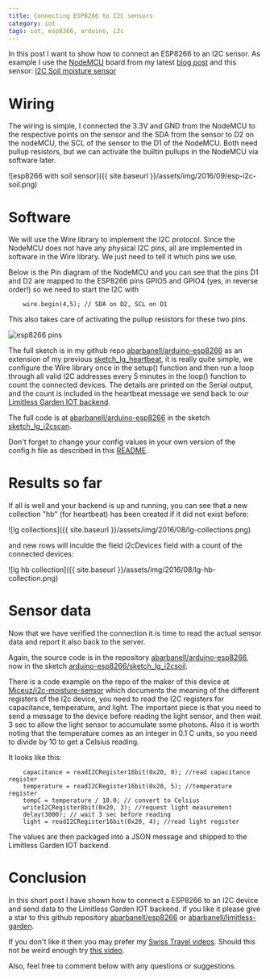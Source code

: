 ```yaml
---
title: Connecting ESP8266 to I2C sensors
category: iot
tags: iot, esp8266, arduino, i2c
---
```

	
In this post I want to show how to connect an ESP8266 to an I2C
sensor. As example I use the
[NodeMCU](http://www.nodemcu.com/index_en.html) board from my latest
[blog post](http://blog.abarbanell.de/arduino-esp8266/iot/lg/) and
this sensor: [I2C Soil moisture
sensor](https://www.tindie.com/products/miceuz/i2c-soil-moisture-sensor/)

# Wiring

The wiring is simple, I connected the 3.3V and GND from the NodeMCU
to the respective points on the sensor and the SDA from the sensor
to D2 on the nodeMCU, the SCL of the sensor to the D1 of the NodeMCU.
Both need pullup resistors, but we can activate the builtin pullups
in the NodeMCU via software later.

![esp8266 with soil sensor]({{ site.baseurl }}/assets/img/2016/09/esp-i2c-soil.png)

# Software

We will use the Wire library to implement the I2C protocol. Since
the NodeMCU does not have any physical I2C pins, all are implemented
in software in the Wire library. We just need to tell it which pins
we use.

Below is the Pin diagram of the NodeMCU and you can see that the
pins D1 and D2 are mapped to the ESP8266 pins GPIO5 and GPIO4 (yes,
in reverse order!) so we need to start the I2C with

        wire.begin(4,5); // SDA on D2, SCL on D1

This also takes care of activating the pullup resistors for these
two pins.

![esp8266 pins](https://raw.githubusercontent.com/nodemcu/nodemcu-devkit/master/Documents/NODEMCU-DEVKIT-INSTRUCTION-EN.png)


The full sketch is in my github repo
[abarbanell/arduino-esp8266](https://github.com/abarbanell/arduino-esp8266/tree/master/sketch_lg_i2cscan)
as an extension of my previous
[sketch_lg_heartbeat](https://github.com/abarbanell/arduino-esp8266/tree/master/sketch_lg_heartbeat),
it is really quite simple, we configure the Wire library once in
the setup() function and then run a loop through all valid I2C
addresses every 5 minutes in the loop() function to count the
connected devices. The details are printed on the Serial output,
and the count is included in the heartbeat message we send back to
our [Limitless Garden IOT
backend](http://blog.abarbanell.de/raspberry/2015/12/30/monitoring-iot-backend).

The full code is at
[abarbanell/arduino-esp8266](https://github.com/abarbanell/arduino-esp8266)
in the sketch
[sketch_lg_i2cscan](https://github.com/abarbanell/arduino-esp8266/tree/master/sketch_lg_i2cscan).

Don't forget to change your config values in your own version of
the config.h file as described in this
[README](https://github.com/abarbanell/arduino-esp8266/blob/master/sketch_lg_heartbeat/README.md).


# Results so far

If all is well and your backend is up and running, you can see that
a new collection "hb" (for heartbeat) has been created if it did
not exist before:

![lg collections]({{ site.baseurl }}/assets/img/2016/08/lg-collections.png)

and new rows will inculde the field i2cDevices field with a count
of the connected devices:

![lg hb collection]({{ site.baseurl }}/assets/img/2016/08/lg-hb-collection.png) 

# Sensor data

Now that we have verified the connection it is time to read the
actual sensor data and report it also back to the server.

Again, the source code is in the repository
[abarbanell/arduino-esp8266](https://github.com/abarbanell/arduino-esp8266),
now in the sketch
[arduino-esp8266/sketch_lg_i2csoil](https://github.com/abarbanell/arduino-esp8266/tree/master/sketch_lg_i2csoil).

There is a code example on the repo of the maker of this device at
[Miceuz/i2c-moisture-sensor](https://github.com/Miceuz/i2c-moisture-sensor)
which documents the meaning of the different registers of the I2c
device, you need to read the I2C registers for capacitance,
temperature, and light. The important piece is that you need to
send a message to the device before reading the light sensor, and
then wait 3 sec to allow the light sensor to accumulate some photons.
Also it is worth noting that the temperature comes as an integer
in 0.1 C units, so you need to divide by 10 to get a Celsius reading.

It looks like this: 

        capacitance = readI2CRegister16bit(0x20, 0); //read capacitance register
        temperature = readI2CRegister16bit(0x20, 5); //temperature register
        tempC = temperature / 10.0; // convert to Celsius
        writeI2CRegister8bit(0x20, 3); //request light measurement 
        delay(3000); // wait 3 sec before reading
        light = readI2CRegister16bit(0x20, 4); //read light register  

The values are then packaged into a JSON message and shipped to the
Limitless Garden IOT backend.

# Conclusion

In this short post I have shown how to connect a ESP8266 to an I2C
device and send data to the Limitless Garden IOT backend. if you
like it please give a star to this github repository
[abarbanell/esp8266](https://github.com/abarbanell/arduino-esp8266) or
[abarbanell/limitless-garden](https://github.com/abarbanell/limitless-garden).

If you don't like it then you may prefer my [Swiss Travel
videos](https://www.youtube.com/playlist?list=PLyu5cHg7bWPiN-KlItY2fNfK20Gk_CE8b).
Should this not be weird enough try [this
video](https://www.youtube.com/watch?v=bLTNhu8izu0).

Also, feel free to comment below with any questions or suggestions.

